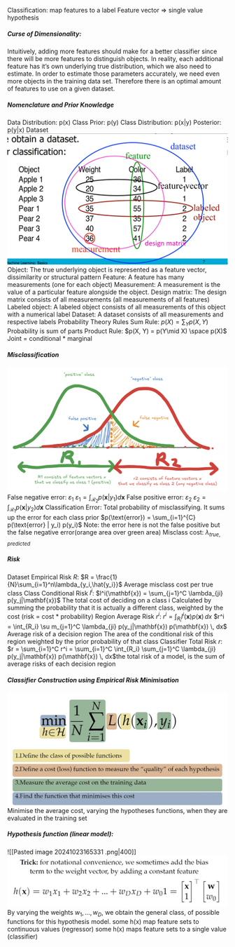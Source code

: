 Classification: map features to a label
Feature vector => single value hypothesis
##### Curse of Dimensionality:
Intuitively, adding more features should make for a better classifier since there will be more features to distinguish objects. In reality, each additional feature has it’s own underlying true distribution, which we also need to estimate. In order to estimate those parameters accurately, we need even more objects in the training data set. Therefore there is an optimal amount of features to use on a given dataset.
##### Nomenclature and Prior Knowledge
Data Distribution: p(x)
Class Prior: p(y)
Class Distribution: p(x|y)
Posterior: p(y|x)
Dataset
	![450](../../attachments/Pasted%20image%2020241023135524.png)
	Object: 
		The true underlying object is represented as a feature vector, dissimilarity or structural pattern
	Feature: 
		A feature has many measurements (one for each object)
	Measurement: 
		A measurement is the value of a particular feature alongside the object.
	Design matrix: 
		The design matrix consists of all measurements (all measurements of all features)
	Labeled object: 
		A labeled object consists of all measurements of this object with a numerical label 
	Dataset: 
		A dataset consists of all measurements and respective labels
Probability Theory Rules
	Sum Rule:
		$p(X) = \sum_Y p(X, Y)$
		Probability is sum of parts
	Product Rule:
		$p(X, Y) = p(Y\mid X) \space p(X)$
		Joint = conditional * marginal 
##### Misclassification
![800](../../attachments/Pasted%20image%2020241023135739.png)
False negative error: $\varepsilon_1$
	$\varepsilon_1 = \int_{\mathcal{R}_2} p(\mathbf{x} | y_1) d\mathbf{x}$
False positive error: $\varepsilon_2$
	$\varepsilon_2 = \int_{\mathcal{R}_1} p(\mathbf{x} | y_2) d\mathbf{x}$
Classification Error: 
	Total probability of misclassifying. 
	It sums up the error for each class prior 
	$p(\text{error}) = \sum_{i=1}^{C} p(\text{error} | y_i) p(y_i)$
	Note: the error here is not the false positive but the false negative error(orange area over green area)
Misclass cost: $\lambda_{true, predicted}$

##### Risk
Dataset Empirical Risk 
	$R$: $R = \frac{1}{N}\sum_{i=1}^n\lambda_{y_i,\hat{y_i}}$
	Average misclass cost per true class
Class Conditional Risk $l^i$: 
	$l^i(\mathbf{x}) = \sum_{j=1}^C \lambda_{ji} p(y_j|\mathbf{x})$
	The total cost of deciding on a class i
	Calculated by summing the probability that it is actually a different class, weighted by the cost (risk = cost * probability)
Region Average Risk $r^i$:
	$r^i = \int_{R_i} l^i	(\mathbf{x}) p(\mathbf{x}) \, dx$
	$r^i = \int_{R_i} \su	m_{j=1}^C \lambda_{ji} p(y_j|\mathbf{x}) p(\mathbf{x}) \, dx$
Average risk of a decision region
	The area of the conditional risk of this region weighted by the prior probability of that class
	Classifier Total Risk $r$:
	$r = \sum_{i=1}^C r^i = \sum_{i=1}^C \int_{R_i} \sum_{j=1}^C \lambda_{ji} p(y_j|\mathbf{x}) p(\mathbf{x}) \, dx$the total risk of a model, is the sum of average risks of each decision region
	
##### Classifier Construction using Empirical Risk Minimisation
![400](../../attachments/Pasted%20image%2020241023165318.png)
Minimise the average cost, varying the hypotheses functions, when they are evaluated in the training set
##### Hypothesis function (linear model):
![[Pasted image 20241023165331	.png|400]]![400](../../attachments/Pasted%20image%2020241023165340.png)
By varying the weights $w_1, \dots, w_D$, we obtain the general class, of possible functions for this hypothesis model.
some h(x) map feature sets to continuous values (regressor)
some h(x) maps feature sets to a single value (classifier)

